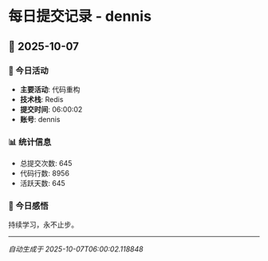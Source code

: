 # 每日提交记录 - dennis

## 📅 2025-10-07

### 🎯 今日活动
- **主要活动**: 代码重构
- **技术栈**: Redis
- **提交时间**: 06:00:02
- **账号**: dennis

### 📊 统计信息
- 总提交次数: 645
- 代码行数: 8956
- 活跃天数: 645

### 💭 今日感悟
持续学习，永不止步。

---
*自动生成于 2025-10-07T06:00:02.118848*
